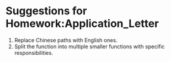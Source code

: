 # Suggestions for Homework:Application_Letter

1. Replace Chinese paths with English ones.
2. Split the function into multiple smaller functions with specific responsibilities.
